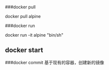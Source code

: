 
###docker pull 

docker pull alpine

###docker run

docker run -it alpine "bin/sh"

## docker start  


###docker commit
基于现有的容器，创建新的镜像